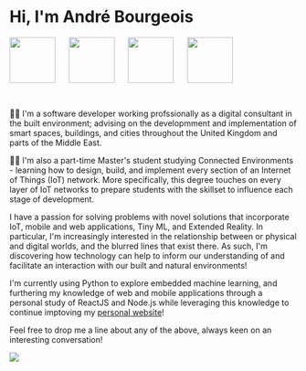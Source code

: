 <h1> Hi, I'm André Bourgeois </h1>

<p style="display:flex;">
  <img src="https://user-images.githubusercontent.com/33913141/216035530-82fd5ad6-5a4d-4fea-a767-8bcc3a6d8228.png" href"https://andrebourgeois.me"         style="width:80px;"/>
  &nbsp;&nbsp;&nbsp;&nbsp;&nbsp;&nbsp;
  <img src="https://user-images.githubusercontent.com/33913141/216035467-faa791a3-6f6f-4bf6-afd4-8df3a065d99b.png" href="https://www.linkedin.com/in/andrelbourgeois" style="width:80px;"/>
    &nbsp;&nbsp;&nbsp;&nbsp;&nbsp;&nbsp;
  <img src="https://user-images.githubusercontent.com/33913141/216035449-cf1649f3-1861-4c36-853f-f03868b64e8a.png" href="https://andrebourgeois.medium.com" style="width:80px;"/>
    &nbsp;&nbsp;&nbsp;&nbsp;&nbsp;&nbsp;
  <img src="https://user-images.githubusercontent.com/33913141/216035496-99fc5ea9-7549-40cd-9a41-aa37b1b58ae3.png" href="https://angel.co/u/andrelbourgeois" style="width:80px;"/>
</p>  
<br>

👨‍💻 I'm a software developer working profssionally as a digital consultant in the built environment; advising on the developmment and implementation of smart spaces, buildings, and cities throughout the United Kingdom and parts of the Middle East.

👨‍🎓 I'm also a part-time Master's student studying Connected Environments - learning how to design, build, and implement every section of an Internet of Things (IoT) network. More specifically, this degree touches on every layer of IoT networks to prepare students with the skillset to influence each stage of development.

I have a passion for solving problems with novel solutions that incorporate IoT, mobile and web applications, Tiny ML, and Extended Reality. In particular, I'm increasingly interested in the relationship between or physical and digital worlds, and the blurred lines that exist there. As such, I'm discovering how technology can help to inform our understanding of and facilitate an interaction with our built and natural environments!

I'm currently using Python to explore embedded machine learning, and furthering my knowledge of web and mobile applications through a personal study of ReactJS and Node.js while leveraging this knowledge to continue imptoving my [personal website](https://andrebourgeois.me)!

Feel free to drop me a line about any of the above, always keen on an interesting conversation!

<img src="https://streak-stats.demolab.com?user=andrelbourgeois&theme=dark&border_radius=0&date_format=j%20M%5B%20Y%5D)" />
<!--
How can technology help to inform our understanding of the built and natural environments?  
How can it help to facilitate an interaction with our physical world?  
What are the implications of these innovations on people and society?  
How can we ensure progression an equitable way that improves the quality of lives for users?  
-->


<!--
**andrelbourgeois/andrelbourgeois** is a ✨ _special_ ✨ repository because its `README.md` (this file) appears on your GitHub profile.

Here are some ideas to get you started:

- 🔭 I’m currently working on ...
- 🌱 I’m currently learning ...
- 👯 I’m looking to collaborate on ...
- 🤔 I’m looking for help with ...
- 💬 Ask me about ...
- 📫 How to reach me: ...
- 😄 Pronouns: ...
- ⚡ Fun fact: ...
-->

